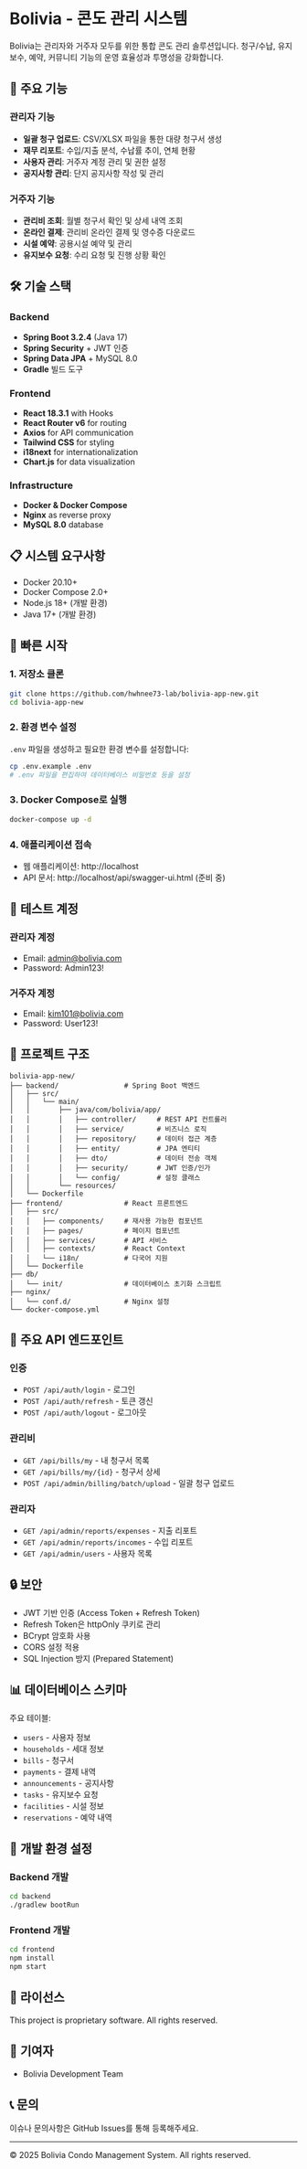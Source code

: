 # Bolivia - 콘도 관리 시스템

Bolivia는 관리자와 거주자 모두를 위한 통합 콘도 관리 솔루션입니다. 청구/수납, 유지보수, 예약, 커뮤니티 기능의 운영 효율성과 투명성을 강화합니다.

## 🚀 주요 기능

### 관리자 기능
- **일괄 청구 업로드**: CSV/XLSX 파일을 통한 대량 청구서 생성
- **재무 리포트**: 수입/지출 분석, 수납률 추이, 연체 현황
- **사용자 관리**: 거주자 계정 관리 및 권한 설정
- **공지사항 관리**: 단지 공지사항 작성 및 관리

### 거주자 기능
- **관리비 조회**: 월별 청구서 확인 및 상세 내역 조회
- **온라인 결제**: 관리비 온라인 결제 및 영수증 다운로드
- **시설 예약**: 공용시설 예약 및 관리
- **유지보수 요청**: 수리 요청 및 진행 상황 확인

## 🛠 기술 스택

### Backend
- **Spring Boot 3.2.4** (Java 17)
- **Spring Security** + JWT 인증
- **Spring Data JPA** + MySQL 8.0
- **Gradle** 빌드 도구

### Frontend
- **React 18.3.1** with Hooks
- **React Router v6** for routing
- **Axios** for API communication
- **Tailwind CSS** for styling
- **i18next** for internationalization
- **Chart.js** for data visualization

### Infrastructure
- **Docker & Docker Compose**
- **Nginx** as reverse proxy
- **MySQL 8.0** database

## 📋 시스템 요구사항

- Docker 20.10+
- Docker Compose 2.0+
- Node.js 18+ (개발 환경)
- Java 17+ (개발 환경)

## 🚀 빠른 시작

### 1. 저장소 클론
```bash
git clone https://github.com/hwhnee73-lab/bolivia-app-new.git
cd bolivia-app-new
```

### 2. 환경 변수 설정
`.env` 파일을 생성하고 필요한 환경 변수를 설정합니다:
```bash
cp .env.example .env
# .env 파일을 편집하여 데이터베이스 비밀번호 등을 설정
```

### 3. Docker Compose로 실행
```bash
docker-compose up -d
```

### 4. 애플리케이션 접속
- 웹 애플리케이션: http://localhost
- API 문서: http://localhost/api/swagger-ui.html (준비 중)

## 🔐 테스트 계정

### 관리자 계정
- Email: admin@bolivia.com
- Password: Admin123!

### 거주자 계정
- Email: kim101@bolivia.com
- Password: User123!

## 📁 프로젝트 구조

```
bolivia-app-new/
├── backend/                # Spring Boot 백엔드
│   ├── src/
│   │   └── main/
│   │       ├── java/com/bolivia/app/
│   │       │   ├── controller/     # REST API 컨트롤러
│   │       │   ├── service/        # 비즈니스 로직
│   │       │   ├── repository/     # 데이터 접근 계층
│   │       │   ├── entity/         # JPA 엔티티
│   │       │   ├── dto/            # 데이터 전송 객체
│   │       │   ├── security/       # JWT 인증/인가
│   │       │   └── config/         # 설정 클래스
│   │       └── resources/
│   └── Dockerfile
├── frontend/               # React 프론트엔드
│   ├── src/
│   │   ├── components/     # 재사용 가능한 컴포넌트
│   │   ├── pages/          # 페이지 컴포넌트
│   │   ├── services/       # API 서비스
│   │   ├── contexts/       # React Context
│   │   └── i18n/           # 다국어 지원
│   └── Dockerfile
├── db/
│   └── init/               # 데이터베이스 초기화 스크립트
├── nginx/
│   └── conf.d/             # Nginx 설정
└── docker-compose.yml
```

## 🔑 주요 API 엔드포인트

### 인증
- `POST /api/auth/login` - 로그인
- `POST /api/auth/refresh` - 토큰 갱신
- `POST /api/auth/logout` - 로그아웃

### 관리비
- `GET /api/bills/my` - 내 청구서 목록
- `GET /api/bills/my/{id}` - 청구서 상세
- `POST /api/admin/billing/batch/upload` - 일괄 청구 업로드

### 관리자
- `GET /api/admin/reports/expenses` - 지출 리포트
- `GET /api/admin/reports/incomes` - 수입 리포트
- `GET /api/admin/users` - 사용자 목록

## 🔒 보안

- JWT 기반 인증 (Access Token + Refresh Token)
- Refresh Token은 httpOnly 쿠키로 관리
- BCrypt 암호화 사용
- CORS 설정 적용
- SQL Injection 방지 (Prepared Statement)

## 📊 데이터베이스 스키마

주요 테이블:
- `users` - 사용자 정보
- `households` - 세대 정보
- `bills` - 청구서
- `payments` - 결제 내역
- `announcements` - 공지사항
- `tasks` - 유지보수 요청
- `facilities` - 시설 정보
- `reservations` - 예약 내역

## 🧪 개발 환경 설정

### Backend 개발
```bash
cd backend
./gradlew bootRun
```

### Frontend 개발
```bash
cd frontend
npm install
npm start
```

## 📝 라이선스

This project is proprietary software. All rights reserved.

## 👥 기여자

- Bolivia Development Team

## 📞 문의

이슈나 문의사항은 GitHub Issues를 통해 등록해주세요.

---

© 2025 Bolivia Condo Management System. All rights reserved.